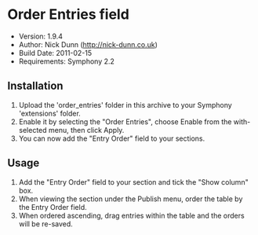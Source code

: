 # Order Entries field

* Version: 1.9.4
* Author: Nick Dunn (http://nick-dunn.co.uk)
* Build Date: 2011-02-15
* Requirements: Symphony 2.2

## Installation

1. Upload the 'order_entries' folder in this archive to your Symphony 'extensions' folder.
2. Enable it by selecting the "Order Entries", choose Enable from the with-selected menu, then click Apply.
3. You can now add the "Entry Order" field to your sections.

## Usage

1. Add the "Entry Order" field to your section and tick the "Show column" box.
2. When viewing the section under the Publish menu, order the table by the Entry Order field.
3. When ordered ascending, drag entries within the table and the orders will be re-saved.